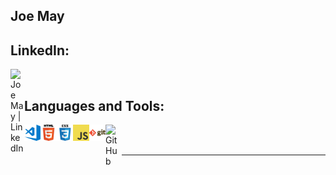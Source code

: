## Joe May

## LinkedIn:

[<img align="left" alt="Joe May | LinkedIn" width="22px" src="https://www.flaticon.com/svg/vstatic/svg/174/174857.svg?token=exp=1611195038~hmac=a7a52afa11b13e82581f0f18ac384ce5" />][linkedin]

<br />

## Languages and Tools:

[<img align="left" alt="Visual Studio Code" width="26px" src="https://raw.githubusercontent.com/github/explore/80688e429a7d4ef2fca1e82350fe8e3517d3494d/topics/visual-studio-code/visual-studio-code.png" />][vscode]
[<img align="left" alt="HTML5" width="26px" src="https://raw.githubusercontent.com/github/explore/80688e429a7d4ef2fca1e82350fe8e3517d3494d/topics/html/html.png" />][html5]
[<img align="left" alt="CSS3" width="26px" src="https://raw.githubusercontent.com/github/explore/80688e429a7d4ef2fca1e82350fe8e3517d3494d/topics/css/css.png" />][css3]
[<img align="left" alt="JavaScript" width="26px" src="https://raw.githubusercontent.com/github/explore/80688e429a7d4ef2fca1e82350fe8e3517d3494d/topics/javascript/javascript.png" />][javascript]
[<img align="left" alt="Git" width="26px" src="https://raw.githubusercontent.com/github/explore/80688e429a7d4ef2fca1e82350fe8e3517d3494d/topics/git/git.png" />][git]

[<img align="left" alt="GitHub" width="26px" src="https://cdn3.iconfinder.com/data/icons/inficons/512/github.png" />][github]

<br />
<br />

---

[linkedin]: https://www.linkedin.com/in/josephmmay74/
[vscode]: https://code.visualstudio.com/
[html5]: https://html.spec.whatwg.org/
[css3]: https://www.w3.org/TR/CSS/#css
[javascript]: https://www.javascript.com/
[git]: https://git-scm.com/
[github]: https://github.com/
